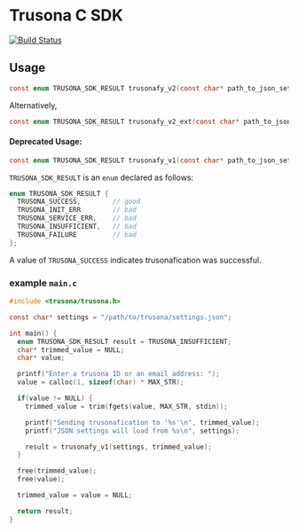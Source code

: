 # Trusona C SDK

[![Build Status](https://travis-ci.com/lighthauz/trusona-ceee-sdk.svg?token=ERoqgs7tKf7xAGTsABr8&branch=master)](https://travis-ci.com/lighthauz/trusona-ceee-sdk)


## Usage

```c
const enum TRUSONA_SDK_RESULT trusonafy_v2(const char* path_to_json_settings, const char* valid_user_identifier);
```

Alternatively,

```c
const enum TRUSONA_SDK_RESULT trusonafy_v2_ext(const char* path_to_json_settings, const char* valid_user_identifier, const bool prompt, const bool user_presence);
```

#### Deprecated Usage:

```c
const enum TRUSONA_SDK_RESULT trusonafy_v1(const char* path_to_json_settings, const char* email_or_trusona_id);
```


`TRUSONA_SDK_RESULT` is an `enum` declared as follows:

```c
enum TRUSONA_SDK_RESULT {
  TRUSONA_SUCCESS,        // good
  TRUSONA_INIT_ERR        // bad
  TRUSONA_SERVICE_ERR,    // bad
  TRUSONA_INSUFFICIENT,   // bad
  TRUSONA_FAILURE         // bad
};
```

A value of `TRUSONA_SUCCESS` indicates trusonafication was successful.


### example `main.c`

```c
#include <trusona/trusona.h>

const char* settings = "/path/to/trusona/settings.json";

int main() {
  enum TRUSONA_SDK_RESULT result = TRUSONA_INSUFFICIENT;
  char* trimmed_value = NULL;
  char* value;

  printf("Enter a trusona ID or an email address: ");
  value = calloc(1, sizeof(char) * MAX_STR);

  if(value != NULL) {
    trimmed_value = trim(fgets(value, MAX_STR, stdin));

    printf("Sending trusonafication to '%s'\n", trimmed_value);
    printf("JSON settings will load from %s\n", settings);

    result = trusonafy_v1(settings, trimmed_value);
  }

  free(trimmed_value);
  free(value);

  trimmed_value = value = NULL;

  return result;
}
```
